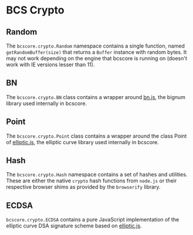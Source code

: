 # BCS Crypto

## Random
The `bcscore.crypto.Random` namespace contains a single function, named `getRandomBuffer(size)` that returns a `Buffer` instance with random bytes. It may not work depending on the engine that bcscore is running on (doesn't work with IE versions lesser than 11).

## BN
The `bcscore.crypto.BN` class contains a wrapper around [bn.js](https://github.com/indutny/bn.js), the bignum library used internally in bcscore.

## Point
The `bcscore.crypto.Point` class contains a wrapper around the class Point of [elliptic.js](https://github.com/indutny/elliptic), the elliptic curve library used internally in bcscore.

## Hash
The `bcscore.crypto.Hash` namespace contains a set of hashes and utilities. These are either the native `crypto` hash functions from `node.js` or their respective browser shims as provided by the `browserify` library.

## ECDSA
`bcscore.crypto.ECDSA` contains a pure JavaScript implementation of the elliptic curve DSA signature scheme based on [elliptic.js](https://github.com/indutny/elliptic).
